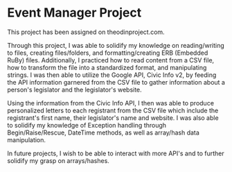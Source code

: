 # Event Manager Project

This project has been assigned on theodinproject.com.

Through this project, I was able to solidify my knowledge on reading/writing to files, creating files/folders, and formatting/creating ERB (Embedded RuBy) files. Additionally, I practiced how to read content from a CSV file, how to transform the file into a standardized format, and manipulating strings. I was then able to utilize the Google API, Civic Info v2, by feeding the API information garnered from the CSV file to gather information about a person's legislator and the legislator's website.

Using the information from the Civic Info API, I then was able to produce personalized letters to each registrant from the CSV file which include the registrant's first name, their legislator's name and website. I was also able to solidify my knowledge of Exception handling through Begin/Raise/Rescue, DateTime methods, as well as array/hash data manipulation.  

In future projects, I wish to be able to interact with more API's and to further solidify my grasp on arrays/hashes.
